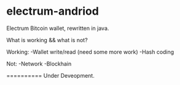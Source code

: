 electrum-andriod
================

Electrum Bitcoin wallet, rewritten in java.


What is working && what is not?

Working:
-Wallet write/read (need some more work)
-Hash coding


Not:
-Network
-Blockhain


==========
Under Deveopment.
